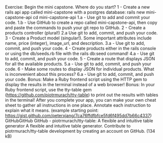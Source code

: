 Exercise: Begin the mini capstone. Where do you start?
1 - Create a new rails api app called mini-capstone with a postgres database:
rails new mini-capstone-api
cd mini-capstone-api
1.a - Use git to add and commit your code.
1.b - Use GitHub to create a repo called mini-capstone-api, then copy and paste the commands to push your git repo to GitHub.
2 -  Create a products controller (plural!)
2.a Use git to add, commit, and push your code.
3 - Create a Product model (singular!). Some important attributes include name, price (integer), image_url, and description.
3.a - Use git to add, commit, and push your code.
4 - Create products either in the rails console or using the db/seeds.rb file with the rails db:seed command!
4.a - Use git to add, commit, and push your code.
5 - Create a route that displays JSON for all the available products.
5.a - Use git to add, commit, and push your code.
6 - Make some routes to display JSON for individual products. What is inconvenient about this process?
6.a - Use git to add, commit, and push your code.
Bonus: Make a Ruby frontend script using the HTTP gem to display the results in the terminal instead of a web browser!
Bonus: In your Ruby frontend script, use the tty-table gem (https://github.com/piotrmurach/tty-table) to print out the results with tables in the terminal!
After you complete your app, you can make your own cheat sheet to gather all instructions in one place. Annotate each instruction to explain what it means.
(example starting point: https://gist.github.com/peterxjang/7ca76ffdfbfce5fd6f495dd7b66c4337)
GitHubGitHub
GitHub - piotrmurach/tty-table: A flexible and intuitive table generator
A flexible and intuitive table generator. Contribute to piotrmurach/tty-table development by creating an account on GitHub. (134 kB)
